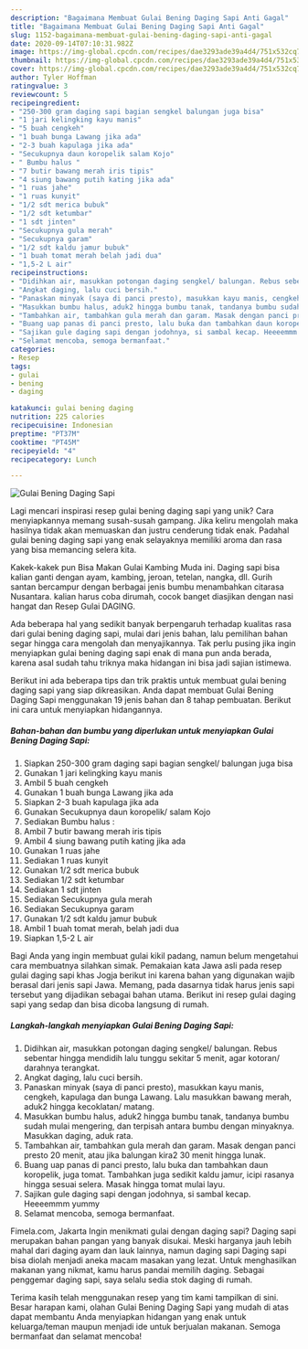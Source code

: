 ```yaml
---
description: "Bagaimana Membuat Gulai Bening Daging Sapi Anti Gagal"
title: "Bagaimana Membuat Gulai Bening Daging Sapi Anti Gagal"
slug: 1152-bagaimana-membuat-gulai-bening-daging-sapi-anti-gagal
date: 2020-09-14T07:10:31.982Z
image: https://img-global.cpcdn.com/recipes/dae3293ade39a4d4/751x532cq70/gulai-bening-daging-sapi-foto-resep-utama.jpg
thumbnail: https://img-global.cpcdn.com/recipes/dae3293ade39a4d4/751x532cq70/gulai-bening-daging-sapi-foto-resep-utama.jpg
cover: https://img-global.cpcdn.com/recipes/dae3293ade39a4d4/751x532cq70/gulai-bening-daging-sapi-foto-resep-utama.jpg
author: Tyler Hoffman
ratingvalue: 3
reviewcount: 5
recipeingredient:
- "250-300 gram daging sapi bagian sengkel balungan juga bisa"
- "1 jari kelingking kayu manis"
- "5 buah cengkeh"
- "1 buah bunga Lawang jika ada"
- "2-3 buah kapulaga jika ada"
- "Secukupnya daun koropelik salam Kojo"
- " Bumbu halus "
- "7 butir bawang merah iris tipis"
- "4 siung bawang putih kating jika ada"
- "1 ruas jahe"
- "1 ruas kunyit"
- "1/2 sdt merica bubuk"
- "1/2 sdt ketumbar"
- "1 sdt jinten"
- "Secukupnya gula merah"
- "Secukupnya garam"
- "1/2 sdt kaldu jamur bubuk"
- "1 buah tomat merah belah jadi dua"
- "1,5-2 L air"
recipeinstructions:
- "Didihkan air, masukkan potongan daging sengkel/ balungan. Rebus sebentar hingga mendidih lalu tunggu sekitar 5 menit, agar kotoran/ darahnya terangkat."
- "Angkat daging, lalu cuci bersih."
- "Panaskan minyak (saya di panci presto), masukkan kayu manis, cengkeh, kapulaga dan bunga Lawang. Lalu masukkan bawang merah, aduk2 hingga kecoklatan/ matang."
- "Masukkan bumbu halus, aduk2 hingga bumbu tanak, tandanya bumbu sudah mulai mengering, dan terpisah antara bumbu dengan minyaknya. Masukkan daging, aduk rata."
- "Tambahkan air, tambahkan gula merah dan garam. Masak dengan panci presto 20 menit, atau jika balungan kira2 30 menit hingga lunak."
- "Buang uap panas di panci presto, lalu buka dan tambahkan daun koropelik, juga tomat. Tambahkan juga sedikit kaldu jamur, icipi rasanya hingga sesuai selera. Masak hingga tomat mulai layu."
- "Sajikan gule daging sapi dengan jodohnya, si sambal kecap. Heeeemmm yummy"
- "Selamat mencoba, semoga bermanfaat."
categories:
- Resep
tags:
- gulai
- bening
- daging

katakunci: gulai bening daging 
nutrition: 225 calories
recipecuisine: Indonesian
preptime: "PT37M"
cooktime: "PT45M"
recipeyield: "4"
recipecategory: Lunch

---
```



![Gulai Bening Daging Sapi](https://img-global.cpcdn.com/recipes/dae3293ade39a4d4/751x532cq70/gulai-bening-daging-sapi-foto-resep-utama.jpg)

Lagi mencari inspirasi resep gulai bening daging sapi yang unik? Cara menyiapkannya memang susah-susah gampang. Jika keliru mengolah maka hasilnya tidak akan memuaskan dan justru cenderung tidak enak. Padahal gulai bening daging sapi yang enak selayaknya memiliki aroma dan rasa yang bisa memancing selera kita.

Kakek-kakek pun Bisa Makan Gulai Kambing Muda ini. Daging sapi bisa kalian ganti dengan ayam, kambing, jeroan, tetelan, nangka, dll. Gurih santan bercampur dengan berbagai jenis bumbu menambahkan citarasa Nusantara. kalian harus coba dirumah, cocok banget diasjikan dengan nasi hangat dan Resep Gulai DAGING.

Ada beberapa hal yang sedikit banyak berpengaruh terhadap kualitas rasa dari gulai bening daging sapi, mulai dari jenis bahan, lalu pemilihan bahan segar hingga cara mengolah dan menyajikannya. Tak perlu pusing jika ingin menyiapkan gulai bening daging sapi enak di mana pun anda berada, karena asal sudah tahu triknya maka hidangan ini bisa jadi sajian istimewa.


Berikut ini ada beberapa tips dan trik praktis untuk membuat gulai bening daging sapi yang siap dikreasikan. Anda dapat membuat Gulai Bening Daging Sapi menggunakan 19 jenis bahan dan 8 tahap pembuatan. Berikut ini cara untuk menyiapkan hidangannya.

<!--inarticleads1-->

##### Bahan-bahan dan bumbu yang diperlukan untuk menyiapkan Gulai Bening Daging Sapi:

1. Siapkan 250-300 gram daging sapi bagian sengkel/ balungan juga bisa
1. Gunakan 1 jari kelingking kayu manis
1. Ambil 5 buah cengkeh
1. Gunakan 1 buah bunga Lawang jika ada
1. Siapkan 2-3 buah kapulaga jika ada
1. Gunakan Secukupnya daun koropelik/ salam Kojo
1. Sediakan  Bumbu halus :
1. Ambil 7 butir bawang merah iris tipis
1. Ambil 4 siung bawang putih kating jika ada
1. Gunakan 1 ruas jahe
1. Sediakan 1 ruas kunyit
1. Gunakan 1/2 sdt merica bubuk
1. Sediakan 1/2 sdt ketumbar
1. Sediakan 1 sdt jinten
1. Sediakan Secukupnya gula merah
1. Sediakan Secukupnya garam
1. Gunakan 1/2 sdt kaldu jamur bubuk
1. Ambil 1 buah tomat merah, belah jadi dua
1. Siapkan 1,5-2 L air


Bagi Anda yang ingin membuat gulai kikil padang, namun belum mengetahui cara membuatnya silahkan simak. Pemakaian kata Jawa asli pada resep gulai daging sapi khas Jogja berikut ini karena bahan yang digunakan wajib berasal dari jenis sapi Jawa. Memang, pada dasarnya tidak harus jenis sapi tersebut yang dijadikan sebagai bahan utama. Berikut ini resep gulai daging sapi yang sedap dan bisa dicoba langsung di rumah. 

<!--inarticleads2-->

##### Langkah-langkah menyiapkan Gulai Bening Daging Sapi:

1. Didihkan air, masukkan potongan daging sengkel/ balungan. Rebus sebentar hingga mendidih lalu tunggu sekitar 5 menit, agar kotoran/ darahnya terangkat.
1. Angkat daging, lalu cuci bersih.
1. Panaskan minyak (saya di panci presto), masukkan kayu manis, cengkeh, kapulaga dan bunga Lawang. Lalu masukkan bawang merah, aduk2 hingga kecoklatan/ matang.
1. Masukkan bumbu halus, aduk2 hingga bumbu tanak, tandanya bumbu sudah mulai mengering, dan terpisah antara bumbu dengan minyaknya. Masukkan daging, aduk rata.
1. Tambahkan air, tambahkan gula merah dan garam. Masak dengan panci presto 20 menit, atau jika balungan kira2 30 menit hingga lunak.
1. Buang uap panas di panci presto, lalu buka dan tambahkan daun koropelik, juga tomat. Tambahkan juga sedikit kaldu jamur, icipi rasanya hingga sesuai selera. Masak hingga tomat mulai layu.
1. Sajikan gule daging sapi dengan jodohnya, si sambal kecap. Heeeemmm yummy
1. Selamat mencoba, semoga bermanfaat.


Fimela.com, Jakarta Ingin menikmati gulai dengan daging sapi? Daging sapi merupakan bahan pangan yang banyak disukai. Meski harganya jauh lebih mahal dari daging ayam dan lauk lainnya, namun daging sapi Daging sapi bisa diolah menjadi aneka macam masakan yang lezat. Untuk menghasilkan makanan yang nikmat, kamu harus pandai memilih daging. Sebagai penggemar daging sapi, saya selalu sedia stok daging di rumah. 

Terima kasih telah menggunakan resep yang tim kami tampilkan di sini. Besar harapan kami, olahan Gulai Bening Daging Sapi yang mudah di atas dapat membantu Anda menyiapkan hidangan yang enak untuk keluarga/teman maupun menjadi ide untuk berjualan makanan. Semoga bermanfaat dan selamat mencoba!
